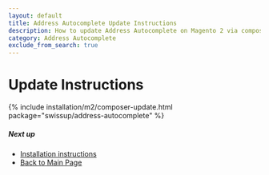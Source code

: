```yaml
---
layout: default
title: Address Autocomplete Update Instructions
description: How to update Address Autocomplete on Magento 2 via composer
category: Address Autocomplete
exclude_from_search: true
---
```


# Update Instructions

{% include installation/m2/composer-update.html package="swissup/address-autocomplete" %}

##### Next up

 -  [Installation instructions](../)
 -  [Back to Main Page](../../)
